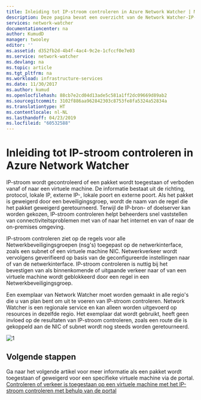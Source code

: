 ```yaml
---
title: Inleiding tot IP-stroom controleren in Azure Network Watcher | Microsoft Docs
description: Deze pagina bevat een overzicht van de Network Watcher-IP-stroom controleren mogelijkheid
services: network-watcher
documentationcenter: na
author: KumudD
manager: twooley
editor: ''
ms.assetid: d352fb2d-4b4f-4ac4-9c2e-1cfccf0e7e03
ms.service: network-watcher
ms.devlang: na
ms.topic: article
ms.tgt_pltfrm: na
ms.workload: infrastructure-services
ms.date: 11/30/2017
ms.author: kumud
ms.openlocfilehash: 88cb7e2cd04d13ade5c581a1ff2dc09669d89ab2
ms.sourcegitcommit: 3102f886aa962842303c8753fe8fa5324a52834a
ms.translationtype: HT
ms.contentlocale: nl-NL
ms.lasthandoff: 04/23/2019
ms.locfileid: "60532588"
---
```

# <a name="introduction-to-ip-flow-verify-in-azure-network-watcher"></a>Inleiding tot IP-stroom controleren in Azure Network Watcher

IP-stroom wordt gecontroleerd of een pakket wordt toegestaan of verboden vanaf of naar een virtuele machine. De informatie bestaat uit de richting, protocol, lokale IP, externe IP-, lokale poort en externe poort. Als het pakket is geweigerd door een beveiligingsgroep, wordt de naam van de regel die het pakket geweigerd geretourneerd. Terwijl de IP-bron- of doelserver kan worden gekozen, IP-stroom controleren helpt beheerders snel vaststellen van connectiviteitsproblemen met van of naar het internet en van of naar de on-premises omgeving.

IP-stroom controleren ziet op de regels voor alle Netwerkbeveiligingsgroepen (nsg's) toegepast op de netwerkinterface, zoals een subnet of een virtuele machine NIC. Netwerkverkeer wordt vervolgens geverifieerd op basis van de geconfigureerde instellingen naar of van de netwerkinterface. IP-stroom controleren is nuttig bij het bevestigen van als binnenkomende of uitgaande verkeer naar of van een virtuele machine wordt geblokkeerd door een regel in een Netwerkbeveiligingsgroep.

Een exemplaar van Network Watcher moet worden gemaakt in alle regio's die u van plan bent om uit te voeren van IP-stroom controleren. Network Watcher is een regionale service en kan alleen worden uitgevoerd op resources in dezelfde regio. Het exemplaar dat wordt gebruikt, heeft geen invloed op de resultaten van IP-stroom controleren, zoals een route die is gekoppeld aan de NIC of subnet wordt nog steeds worden geretourneerd.

![1][1]

## <a name="next-steps"></a>Volgende stappen

Ga naar het volgende artikel voor meer informatie als een pakket wordt toegestaan of geweigerd voor een specifieke virtuele machine via de portal. [Controleren of verkeer is toegestaan op een virtuele machine met het IP-stroom controleren met behulp van de portal](diagnose-vm-network-traffic-filtering-problem.md)

[1]: ./media/network-watcher-ip-flow-verify-overview/figure1.png

